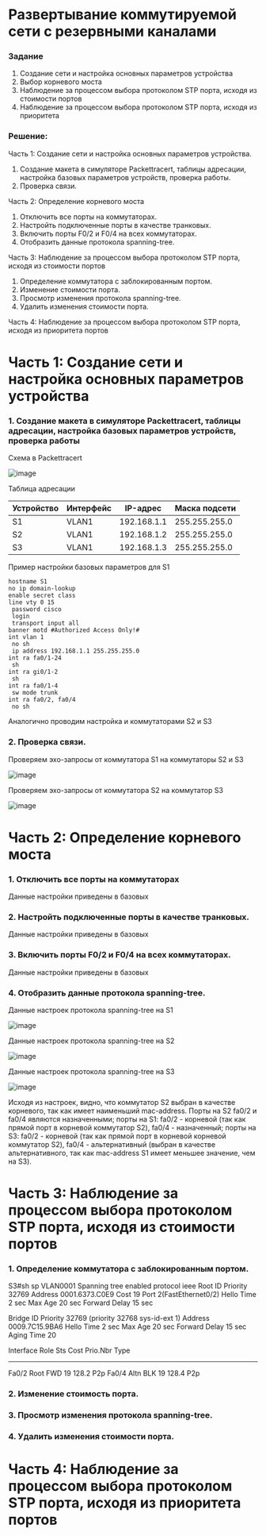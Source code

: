 # **Развертывание коммутируемой сети с резервными каналами**

### **Задание**
1. Создание сети и настройка основных параметров устройства
2. Выбор корневого моста
3. Наблюдение за процессом выбора протоколом STP порта, исходя из стоимости портов
4. Наблюдение за процессом выбора протоколом STP порта, исходя из приоритета 

### **Решение:**
Часть 1: Создание сети и настройка основных параметров устройства.
1. Создание макета в симуляторе Packettracert, таблицы адресации, настройка базовых параметров устройств, проверка работы.
2. Проверка связи.

Часть 2: Определение корневого моста
1. Отключить все порты на коммутаторах.
2. Настройть подключенные порты в качестве транковых.
3. Включить порты F0/2 и F0/4 на всех коммутаторах.
4. Отобразить данные протокола spanning-tree.

Часть 3:	Наблюдение за процессом выбора протоколом STP порта, исходя из стоимости портов
1. Определение коммутатора с заблокированным портом.
2. Изменение стоимости порта.
3. Просмотр изменения протокола spanning-tree.
4. Удалить изменения стоимости порта.

Часть 4:	Наблюдение за процессом выбора протоколом STP порта, исходя из приоритета портов

# **Часть 1: Создание сети и настройка основных параметров устройства**

### **1. Создание макета в симуляторе Packettracert, таблицы адресации, настройка базовых параметров устройств, проверка работы**

Схема в Packettracert

![image](https://user-images.githubusercontent.com/39755453/110995539-53437a00-839c-11eb-8c3f-0a17251206b7.png)

Таблица адресации

|  Устройство  | Интерфейс | IP-адрес      | Маска подсети   |
|--------------|-----------|---------------|-----------------|
| S1           | VLAN1     | 192.168.1.1   | 255.255.255.0   |
| S2           | VLAN1     | 192.168.1.2   | 255.255.255.0   |
| S3           | VLAN1     | 192.168.1.3   | 255.255.255.0   |
 
Пример настройки базовых параметров для S1

```
hostname S1
no ip domain-lookup
enable secret class
line vty 0 15
 password cisco
 login
 transport input all
banner motd #Authorized Access Only!#
int vlan 1
 no sh
 ip address 192.168.1.1 255.255.255.0
int ra fa0/1-24
 sh
int ra gi0/1-2
 sh
int ra fa0/1-4
 sw mode trunk
int ra fa0/2, fa0/4
 no sh
```
Аналогично проводим настройка и коммутаторами S2 и S3

### **2. Проверка связи.**

Проверяем эхо-запросы от коммутатора S1 на коммутаторы S2 и S3

![image](https://user-images.githubusercontent.com/39755453/110992848-5177b780-8398-11eb-8476-632701a03225.png)

Проверяем эхо-запросы от коммутатора S2 на коммутатор S3

![image](https://user-images.githubusercontent.com/39755453/110993139-b7643f00-8398-11eb-9767-a424bb4ac257.png)

# **Часть 2: Определение корневого моста**

### **1. Отключить все порты на коммутаторах**

Данные настройки приведены в базовых

### **2. Настройть подключенные порты в качестве транковых.**

Данные настройки приведены в базовых

### **3. Включить порты F0/2 и F0/4 на всех коммутаторах.**

Данные настройки приведены в базовых

### **4. Отобразить данные протокола spanning-tree.**

Данные настроек протокола spanning-tree на S1

![image](https://user-images.githubusercontent.com/39755453/110994312-6ead8580-839a-11eb-95df-0020e4aecb15.png)

Данные настроек протокола spanning-tree на S2

![image](https://user-images.githubusercontent.com/39755453/110994444-9b619d00-839a-11eb-8316-6741a7a384be.png)

Данные настроек протокола spanning-tree на S3

![image](https://user-images.githubusercontent.com/39755453/110994538-ba602f00-839a-11eb-8f29-7280aba29380.png)

Исходя из настроек, видно, что коммутатор S2 выбран в качестве корневого, так как имеет наименьший mac-address. Порты на S2 fa0/2 и fa0/4 являются назначенными; порты на S1: fa0/2 - корневой (так как прямой порт в корневой коммутатор S2), fa0/4 - назначенный; порты на S3: fa0/2 - корневой (так как прямой порт в корневой корневой коммутатор S2), fa0/4 - альтернативный (выбран в качестве альтернативного, так как mac-address S1 имеет меньшее значение, чем на S3).


# **Часть 3:	Наблюдение за процессом выбора протоколом STP порта, исходя из стоимости портов**

### **1. Определение коммутатора с заблокированным портом.**

S3#sh sp
VLAN0001
  Spanning tree enabled protocol ieee
  Root ID    Priority    32769
             Address     0001.6373.C0E9
             Cost        19
             Port        2(FastEthernet0/2)
             Hello Time  2 sec  Max Age 20 sec  Forward Delay 15 sec

  Bridge ID  Priority    32769  (priority 32768 sys-id-ext 1)
             Address     0009.7C15.9BA6
             Hello Time  2 sec  Max Age 20 sec  Forward Delay 15 sec
             Aging Time  20

Interface        Role Sts Cost      Prio.Nbr Type
---------------- ---- --- --------- -------- --------------------------------
Fa0/2            Root FWD 19        128.2    P2p
Fa0/4            Altn BLK 19        128.4    P2p

### **2. Изменение стоимость порта.**

### **3. Просмотр изменения протокола spanning-tree.**

### **4. Удалить изменения стоимости порта.**

# **Часть 4:	Наблюдение за процессом выбора протоколом STP порта, исходя из приоритета портов**
